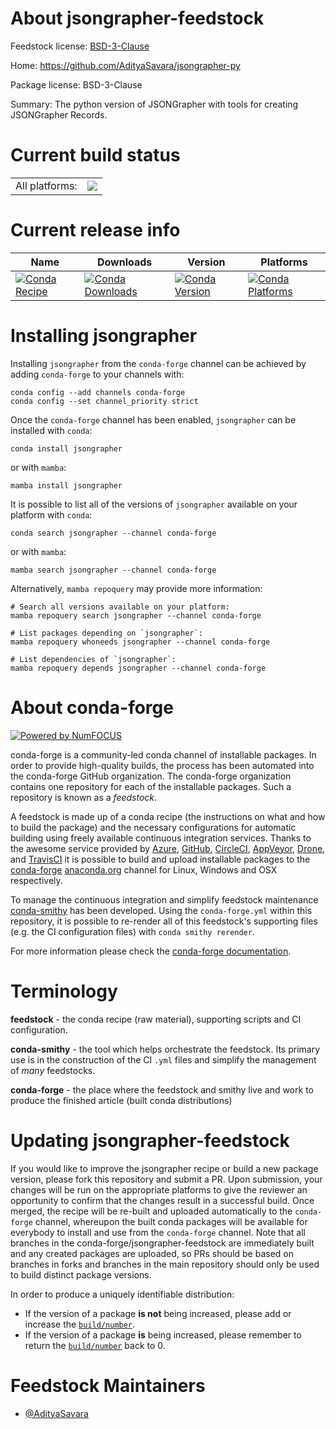About jsongrapher-feedstock
===========================

Feedstock license: [BSD-3-Clause](https://github.com/conda-forge/jsongrapher-feedstock/blob/main/LICENSE.txt)

Home: https://github.com/AdityaSavara/jsongrapher-py

Package license: BSD-3-Clause

Summary: The python version of JSONGrapher with tools for creating JSONGrapher Records.

Current build status
====================


<table><tr><td>All platforms:</td>
    <td>
      <a href="https://dev.azure.com/conda-forge/feedstock-builds/_build/latest?definitionId=25698&branchName=main">
        <img src="https://dev.azure.com/conda-forge/feedstock-builds/_apis/build/status/jsongrapher-feedstock?branchName=main">
      </a>
    </td>
  </tr>
</table>

Current release info
====================

| Name | Downloads | Version | Platforms |
| --- | --- | --- | --- |
| [![Conda Recipe](https://img.shields.io/badge/recipe-jsongrapher-green.svg)](https://anaconda.org/conda-forge/jsongrapher) | [![Conda Downloads](https://img.shields.io/conda/dn/conda-forge/jsongrapher.svg)](https://anaconda.org/conda-forge/jsongrapher) | [![Conda Version](https://img.shields.io/conda/vn/conda-forge/jsongrapher.svg)](https://anaconda.org/conda-forge/jsongrapher) | [![Conda Platforms](https://img.shields.io/conda/pn/conda-forge/jsongrapher.svg)](https://anaconda.org/conda-forge/jsongrapher) |

Installing jsongrapher
======================

Installing `jsongrapher` from the `conda-forge` channel can be achieved by adding `conda-forge` to your channels with:

```
conda config --add channels conda-forge
conda config --set channel_priority strict
```

Once the `conda-forge` channel has been enabled, `jsongrapher` can be installed with `conda`:

```
conda install jsongrapher
```

or with `mamba`:

```
mamba install jsongrapher
```

It is possible to list all of the versions of `jsongrapher` available on your platform with `conda`:

```
conda search jsongrapher --channel conda-forge
```

or with `mamba`:

```
mamba search jsongrapher --channel conda-forge
```

Alternatively, `mamba repoquery` may provide more information:

```
# Search all versions available on your platform:
mamba repoquery search jsongrapher --channel conda-forge

# List packages depending on `jsongrapher`:
mamba repoquery whoneeds jsongrapher --channel conda-forge

# List dependencies of `jsongrapher`:
mamba repoquery depends jsongrapher --channel conda-forge
```


About conda-forge
=================

[![Powered by
NumFOCUS](https://img.shields.io/badge/powered%20by-NumFOCUS-orange.svg?style=flat&colorA=E1523D&colorB=007D8A)](https://numfocus.org)

conda-forge is a community-led conda channel of installable packages.
In order to provide high-quality builds, the process has been automated into the
conda-forge GitHub organization. The conda-forge organization contains one repository
for each of the installable packages. Such a repository is known as a *feedstock*.

A feedstock is made up of a conda recipe (the instructions on what and how to build
the package) and the necessary configurations for automatic building using freely
available continuous integration services. Thanks to the awesome service provided by
[Azure](https://azure.microsoft.com/en-us/services/devops/), [GitHub](https://github.com/),
[CircleCI](https://circleci.com/), [AppVeyor](https://www.appveyor.com/),
[Drone](https://cloud.drone.io/welcome), and [TravisCI](https://travis-ci.com/)
it is possible to build and upload installable packages to the
[conda-forge](https://anaconda.org/conda-forge) [anaconda.org](https://anaconda.org/)
channel for Linux, Windows and OSX respectively.

To manage the continuous integration and simplify feedstock maintenance
[conda-smithy](https://github.com/conda-forge/conda-smithy) has been developed.
Using the ``conda-forge.yml`` within this repository, it is possible to re-render all of
this feedstock's supporting files (e.g. the CI configuration files) with ``conda smithy rerender``.

For more information please check the [conda-forge documentation](https://conda-forge.org/docs/).

Terminology
===========

**feedstock** - the conda recipe (raw material), supporting scripts and CI configuration.

**conda-smithy** - the tool which helps orchestrate the feedstock.
                   Its primary use is in the construction of the CI ``.yml`` files
                   and simplify the management of *many* feedstocks.

**conda-forge** - the place where the feedstock and smithy live and work to
                  produce the finished article (built conda distributions)


Updating jsongrapher-feedstock
==============================

If you would like to improve the jsongrapher recipe or build a new
package version, please fork this repository and submit a PR. Upon submission,
your changes will be run on the appropriate platforms to give the reviewer an
opportunity to confirm that the changes result in a successful build. Once
merged, the recipe will be re-built and uploaded automatically to the
`conda-forge` channel, whereupon the built conda packages will be available for
everybody to install and use from the `conda-forge` channel.
Note that all branches in the conda-forge/jsongrapher-feedstock are
immediately built and any created packages are uploaded, so PRs should be based
on branches in forks and branches in the main repository should only be used to
build distinct package versions.

In order to produce a uniquely identifiable distribution:
 * If the version of a package **is not** being increased, please add or increase
   the [``build/number``](https://docs.conda.io/projects/conda-build/en/latest/resources/define-metadata.html#build-number-and-string).
 * If the version of a package **is** being increased, please remember to return
   the [``build/number``](https://docs.conda.io/projects/conda-build/en/latest/resources/define-metadata.html#build-number-and-string)
   back to 0.

Feedstock Maintainers
=====================

* [@AdityaSavara](https://github.com/AdityaSavara/)

